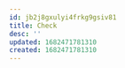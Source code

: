 ```yaml
---
id: jb2j8gxulyi4frkg9gsiv81
title: Check
desc: ''
updated: 1682471781310
created: 1682471781310
---
```

